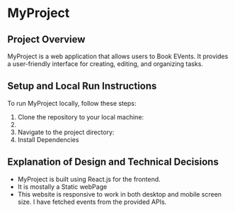 # MyProject

## Project Overview
MyProject is a web application that allows users to Book EVents. It provides a user-friendly interface for creating, editing, and organizing tasks.

## Setup and Local Run Instructions
To run MyProject locally, follow these steps:

1. Clone the repository to your local machine:
2. 
2. Navigate to the project directory:
3. Install Dependencies

 ## Explanation of Design and Technical Decisions
- MyProject is built using React.js for the frontend.
- It is mostally a Static webPage
- This website is responsive to work in both desktop and mobile screen size. I have fetched events from the provided APIs.

  


